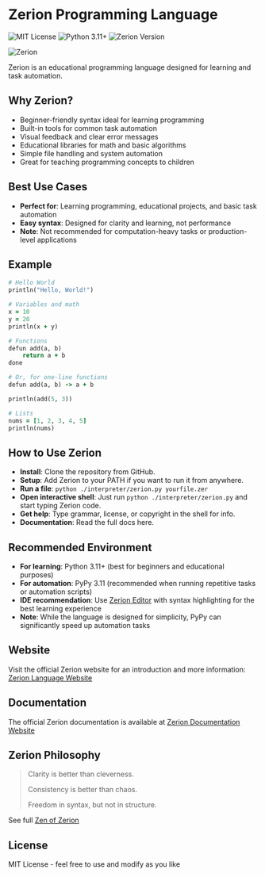 # Zerion Programming Language
![MIT License](https://img.shields.io/badge/license-MIT-00ffcc?style=for-the-badge&logo=Open%20Source%20Initiative&logoColor=white)
![Python 3.11+](https://img.shields.io/badge/python-3.11%2B-00ffcc?style=for-the-badge&logo=python&logoColor=white)
![Zerion Version](https://img.shields.io/badge/zerion-v2.2.9-00ffcc?style=for-the-badge&logo=lightning&logoColor=white)

![Zerion](docs/favicon.ico)

Zerion is an educational programming language designed for learning and task automation.

## Why Zerion?

- Beginner-friendly syntax ideal for learning programming
- Built-in tools for common task automation
- Visual feedback and clear error messages
- Educational libraries for math and basic algorithms
- Simple file handling and system automation
- Great for teaching programming concepts to children

## Best Use Cases

- **Perfect for**: Learning programming, educational projects, and basic task automation
- **Easy syntax**: Designed for clarity and learning, not performance
- **Note**: Not recommended for computation-heavy tasks or production-level applications

## Example

<!-- Ruby syntax highlighting is used because Zerion's syntax is quite similar to Ruby -->
```ruby
# Hello World
println("Hello, World!")

# Variables and math
x = 10
y = 20
println(x + y)

# Functions
defun add(a, b)
    return a + b
done

# Or, for one-line functions
defun add(a, b) -> a + b

println(add(5, 3))

# Lists
nums = [1, 2, 3, 4, 5]
println(nums)
```

## How to Use Zerion
- **Install**: Clone the repository from GitHub.
- **Setup**: Add Zerion to your PATH if you want to run it from anywhere.
- **Run a file**: `python ./interpreter/zerion.py yourfile.zer`
- **Open interactive shell**: Just run `python ./interpreter/zerion.py` and start typing Zerion code.
- **Get help**: Type grammar, license, or copyright in the shell for info.
- **Documentation**: Read the full docs here.


## Recommended Environment
- **For learning**: Python 3.11+ (best for beginners and educational purposes)
- **For automation**: PyPy 3.11 (recommended when running repetitive tasks or automation scripts)
- **IDE recommendation**: Use [Zerion Editor](https://memecoder12345678.github.io/zerion/docs.html#Zerion-Editor) with syntax highlighting for the best learning experience
- **Note**: While the language is designed for simplicity, PyPy can significantly speed up automation tasks


## Website

Visit the official Zerion website for an introduction and more information: [Zerion Language Website](https://memecoder12345678.github.io/zerion/)


## Documentation

The official Zerion documentation is available at [Zerion Documentation Website](https://memecoder12345678.github.io/zerion/docs.html)

## Zerion Philosophy

> Clarity is better than cleverness.
> 
> Consistency is better than chaos.
> 
> Freedom in syntax, but not in structure.
> 

See full [Zen of Zerion](https://memecoder12345678.github.io/zerion/docs.html#Zen-of-Zerion)


## License

MIT License - feel free to use and modify as you like
